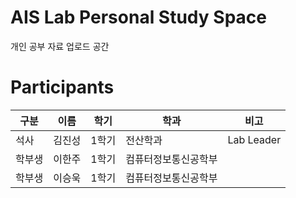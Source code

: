 # AIS Lab Personal Study Space
개인 공부 자료 업로드 공간

# Participants
| 구분 | 이름 | 학기 | 학과 | 비고 |
| --- | --- | --- | --- | --- |
| 석사   |  김진성    |   1학기   |  전산학과    |  Lab Leader    |
| 학부생   |  이한주    |    1학기  |   컴퓨터정보통신공학부   |     |
| 학부생   |  이승욱  |  1학기     | 컴퓨터정보통신공학부  |     |
